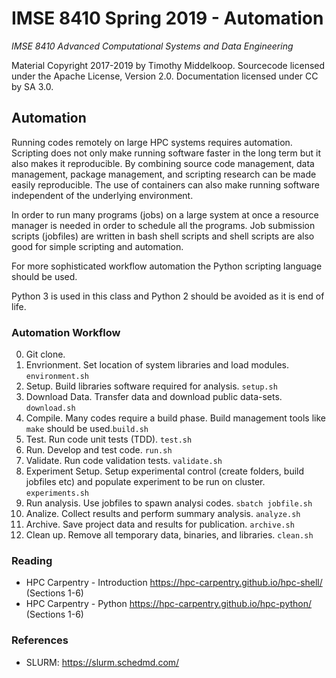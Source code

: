 # IMSE 8410 Spring 2019 - Automation

*IMSE 8410 Advanced Computational Systems and Data Engineering*

Material Copyright 2017-2019 by Timothy Middelkoop.  Sourcecode
licensed under the Apache License, Version 2.0. Documentation licensed
under CC by SA 3.0.

## Automation

Running codes remotely on large HPC systems requires
automation. Scripting does not only make running software faster in
the long term but it also makes it reproducible.  By combining source
code management, data management, package management, and scripting
research can be made easily reproducible.  The use of containers can
also make running software independent of the underlying environment.

In order to run many programs (jobs) on a large system at once a
resource manager is needed in order to schedule all the programs.  Job
submission scripts (jobfiles) are written in bash shell scripts and
shell scripts are also good for simple scripting and automation.

For more sophisticated workflow automation the Python scripting
language should be used.

Python 3 is used in this class and Python 2 should be avoided as it is
end of life.

### Automation Workflow
 0. Git clone.
 1. Envrionment.  Set location of system libraries and load modules. `environment.sh`
 2. Setup. Build libraries software required for analysis. `setup.sh`
 3. Download Data. Transfer data and download public data-sets. `download.sh`
 4. Compile. Many codes require a build phase.  Build management tools like `make` should be used.`build.sh`
 5. Test. Run code unit tests (TDD). `test.sh`
 6. Run. Develop and test code. `run.sh`
 7. Validate. Run code validation tests. `validate.sh`
 8. Experiment Setup.  Setup experimental control (create folders, build jobfiles etc) and populate experiment to be run on cluster. `experiments.sh`
 9. Run analysis. Use jobfiles to spawn analysi codes. `sbatch jobfile.sh`
 10. Analize.  Collect results and perform summary analysis. `analyze.sh`
 11. Archive. Save project data and results for publication. `archive.sh`
 12. Clean up. Remove all temporary data, binaries, and libraries. `clean.sh`


### Reading
 * HPC Carpentry - Introduction https://hpc-carpentry.github.io/hpc-shell/ (Sections 1-6)
 * HPC Carpentry - Python https://hpc-carpentry.github.io/hpc-python/ (Sections 1-6)

### References
 * SLURM: https://slurm.schedmd.com/

